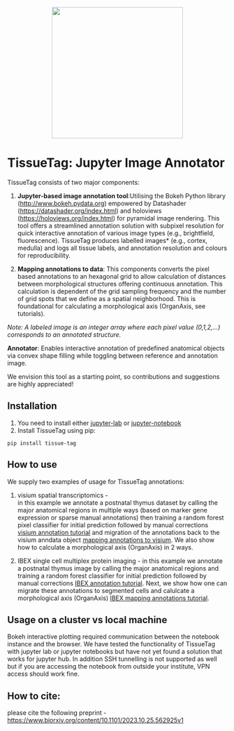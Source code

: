 

<p align="center">
	<img src="https://github.com/nadavyayon/TissueTag/blob/main/tissueTag_logo.png" width="300">
</p>

# TissueTag: Jupyter Image Annotator

TissueTag consists of two major components:
1) **Jupyter-based image annotation tool**:Utilising the Bokeh Python library (http://www.bokeh.pydata.org) empowered by Datashader (https://datashader.org/index.html) and holoviews (https://holoviews.org/index.html) for pyramidal image rendering. This tool offers a streamlined annotation solution with subpixel resolution for quick interactive annotation of various image types (e.g., brightfield, fluorescence). TissueTag produces labelled images* (e.g., cortex, medulla) and logs all tissue labels, and annotation resolution and colours for reproducibility.

2) **Mapping annotations to data**: This components converts the pixel based annotations to an hexagonal grid to allow calculation of distances between morphological structures offering continuous annotation. This calculation is dependent of the grid sampling frequency and the number of grid spots that we define as a spatial neighborhood. This is foundational for calculating a morphological axis (OrganAxis, see tutorials).

*Note: A labeled image is an integer array where each pixel value (0,1,2,...) corresponds to an annotated structure.*

**Annotator**: Enables interactive annotation of predefined anatomical objects via convex shape filling while toggling between reference and annotation image.

We envision this tool as a starting point, so contributions and suggestions are highly appreciated!

## Installation

1) You need to install either [jupyter-lab](https://jupyter.org/install) or [jupyter-notebook](https://jupyter.org/install)
2) Install TissueTag using pip:
```
pip install tissue-tag
```

## How to use 
We supply two examples of usage for TissueTag annotations: 
1) visium spatial transcriptomics -  
   in this example we annotate a postnatal thymus dataset by calling the major anatomical regions in multiple ways (based on marker gene expression or sparse manual annotations) then training a random forest pixel classifier for initial prediction followed by manual corrections [visium annotation tutorial](https://github.com/nadavyayon/TissueTag/blob/main/Tutorials/demo_visium_tissue_annotation.ipynb) and migration of the annotations back to the visium anndata object [mapping annotations to visium](https://github.com/nadavyayon/TissueTag/blob/main/Tutorials/demo_visium_annotation_to_spots.ipynb).
   We also show how to calculate a morphological axis (OrganAxis) in 2 ways. 

2) IBEX single cell multiplex protein imaging - 
   in this example we annotate a postnatal thymus image by calling the major anatomical regions and training a random forest classifier for initial prediction followed by manual corrections
   [IBEX annotation tutorial](https://github.com/nadavyayon/TissueTag/blob/main/Tutorials/demo_flourscent_map_annotations_to_cells.ipynb). Next, we show how one can migrate these annotations to segmented cells and calulcate a morphological axis (OrganAxis) [IBEX mapping annotations tutorial](https://github.com/nadavyayon/TissueTag/blob/main/Tutorials/demo_flourscent_map_annotations_to_cells.ipynb).
   
## Usage on a cluster vs local machine 
Bokeh interactive plotting required communication between the notebook instance and the browser. 
We have tested the functionality of TissueTag with jupyter lab or jupyter notebooks but have not yet found a solution that works for jupyter hub.
In addition SSH tunnelling is not supported as well but if you are accessing the notebook from outside your institute, VPN access should work fine. 

## How to cite:
please cite the following preprint - https://www.biorxiv.org/content/10.1101/2023.10.25.562925v1


